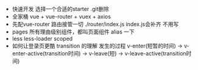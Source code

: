 - 快速开发 
  选择一个合适的starter
  .git删除
- 全家桶
 vue + vue-router + vuex + axios
- 先配vue-router 路由接管一切
  ./router/index.js index.js会补齐 不用写
- pages
  所有理由级别组件，都叫页面组件
  alias 一下 
- less less-loader 
  scoped
- 如何让登录页更酷
transition 的理解 发生的过程 
v-enter(短暂的时间) -> v-enter-active(transition时间) -> v-leave(短) -> v-leave-active(transition时间)
